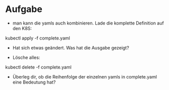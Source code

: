 # Aufgabe

* man kann die yamls auch kombinieren. Lade die komplette Definition auf den K8S:

kubectl apply -f complete.yaml

* Hat sich etwas geändert. Was hat die Ausgabe gezeigt?

* Lösche alles:

kubectl delete -f complete.yaml

* Überleg dir, ob die Reihenfolge der einzelnen yamls in complete.yaml eine Bedeutung hat?